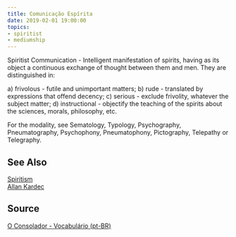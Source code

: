 ```yaml
---
title: Comunicação Espírita
date: 2019-02-01 19:00:00
topics:
- spiritist
- mediumship
---
```


Spiritist Communication - Intelligent manifestation of spirits, having as its object a 
continuous exchange of thought between them and men. They are distinguished in: 

a) frivolous - futile and unimportant matters; 
b) rude - translated by expressions that offend decency; 
c) serious - exclude frivolity, whatever the subject matter; 
d) instructional - objectify the teaching of the spirits about the sciences, morals, philosophy, etc. 

For the modality, see Sematology, Typology, Psychography, Pneumatography, Psychophony, Pneumatophony, Pictography, Telepathy or Telegraphy.


## See Also
[Spiritism](/spiritism)  
[Allan Kardec](/bio/allan-kardec)  

## Source
[O Consolador - Vocabulário (pt-BR)](http://www.oconsolador.com.br/linkfixo/vocabulario/principal.html)

